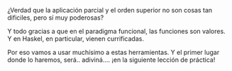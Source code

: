 ¿Verdad que la aplicación parcial y el orden superior no son cosas tan dificiles, pero sí muy poderosas?

Y todo gracias a que en el paradigma funcional, las funciones son valores. Y en Haskel, en particular, vienen currificadas.

Por eso vamos a usar muchísimo a estas herramientas. Y el primer lugar donde lo haremos, será.. adiviná.... ¡en la siguiente lección de práctica!